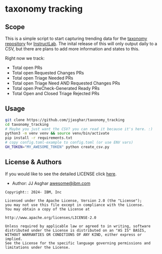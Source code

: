 # taxonomy tracking

## Scope

This is a simple script to start capturing trending data for the [taxonomy repository][repo] for [InstructLab][lab].
The inital release of this will only output daily to a CSV, but there are plans to add more information and
states to this.

Right now we track:
- Total open PRs
- Total open Requested Changes PRs
- Total open Triage Needed PRs
- Total open Triage Need AND Requested Changes PRs
- Total open PreCheck-Generated Ready PRs
- Total Open and Closed Triage Rejected PRs

## Usage

```bash
git clone https://github.com/jjasghar/taxonomy_tracking
cd taxonomy_tracking
# Maybe you just want the CSV? you can read it because it's here. :)
python3 -m venv venv && source venv/bin/activate
pip install -r requirements.txt
# copy config.toml-example to config.toml (or use ENV vars)
GH_TOKEN="MY_AWESOME_T0KEN" python create_csv.py
```


## License & Authors

If you would like to see the detailed LICENSE click [here](./LICENSE).

- Author: JJ Asghar <awesome@ibm.com>

```text
Copyright:: 2024- IBM, Inc

Licensed under the Apache License, Version 2.0 (the "License");
you may not use this file except in compliance with the License.
You may obtain a copy of the License at

http://www.apache.org/licenses/LICENSE-2.0

Unless required by applicable law or agreed to in writing, software
distributed under the License is distributed on an "AS IS" BASIS,
WITHOUT WARRANTIES OR CONDITIONS OF ANY KIND, either express or implied.
See the License for the specific language governing permissions and
limitations under the License.
```




[repo]: https://github.com/instructlab/taxonomy
[lab]: https://github.com/instructlab
